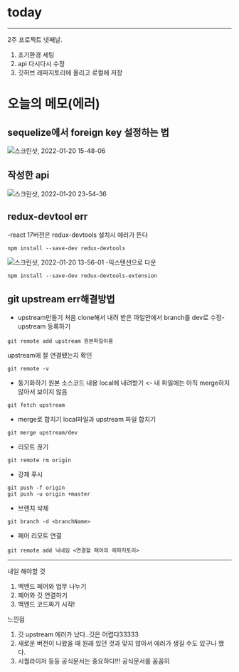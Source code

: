 # today

-----------------
2주 프로젝트 넷째날.
1. 초기환경 세팅
2. api 다시다시 수정
3. 깃허브 레파지토리에 올리고 로컬에 저장 

# 오늘의 메모(에러)
## sequelize에서 foreign key 설정하는 법
![스크린샷, 2022-01-20 15-48-06](https://user-images.githubusercontent.com/85835359/150362373-b71cbdd3-f189-438d-84b7-7d2aa78f4adc.png)

## 작성한 api
![스크린샷, 2022-01-20 23-54-36](https://user-images.githubusercontent.com/85835359/150362750-03212107-87ce-4e2b-9c18-4da1d35d1e4b.png)

## redux-devtool err
-react 17버전은 redux-devtools 설치시 에러가 뜬다
```
npm install --save-dev redux-devtools
```
![스크린샷, 2022-01-20 13-56-01](https://user-images.githubusercontent.com/85835359/150366021-7d6fb6f3-8793-49ca-8c5b-5821ef30749f.png)
-익스텐션으로 다운
```
npm install --save-dev redux-devtools-extension
```

## git upstream err해결방법
- upstream만들기
처음 clone해서 내려 받은 파일안에서 branch를 dev로 수정-upstream 등록하기
```
git remote add upstream 원본파일이름
```
upstream에 잘 연결됐는지 확인
```
git remote -v
```

- 동기화하기
원본 소스코드 내용 local에 내려받기 <- 내 파일에는 아직 merge하지 않아서 보이지 않음
```
git fetch upstream
```
- merge로 합치기
local파일과 upstream 파일 합치기
```
git merge upstream/dev
```
- 리모트 끊기
```
git remote rm origin
```
- 강제 푸시
```
git push -f origin
git push -u origin +master
```
- 브랜치 삭제
```
git branch -d <branchName>
```
- 페어 리모트 연결
```
git remote add 닉네임 <연결할 페어의 레파지토리>
```


---

내일 해야할 것
1. 백엔드 페어와 업무 나누기
2. 페어와 깃 연결하기
3. 백엔드 코드짜기 시작!


느낀점
1. 깃 upstream 에러가 났다..깃은 어렵다33333
2. 새로운 버전이 나왔을 때 원래 있던 것과 맞지 않아서 에러가 생길 수도 있구나 했다.
3. 시퀄라이저 등등 공식문서는 중요하다!!! 공식문서를 꼼꼼히 
